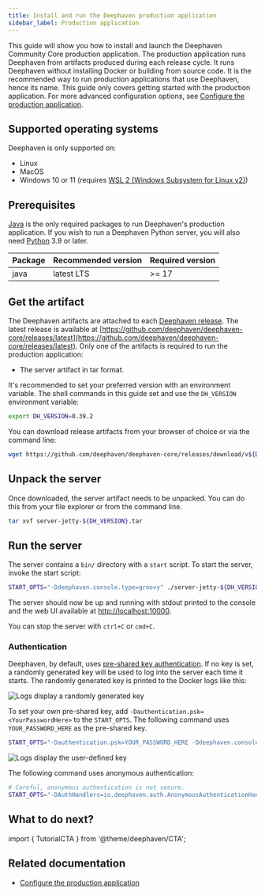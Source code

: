 ```yaml
---
title: Install and run the Deephaven production application
sidebar_label: Production application
---
```


This guide will show you how to install and launch the Deephaven Community Core production application. The production application runs Deephaven from artifacts produced during each release cycle. It runs Deephaven without installing Docker or building from source code. It is the recommended way to run production applications that use Deephaven, hence its name. This guide only covers getting started with the production application. For more advanced configuration options, see [Configure the production application](../how-to-guides/configuration/configure-production-application.md).

## Supported operating systems

Deephaven is only supported on:

- Linux
- MacOS
- Windows 10 or 11 (requires [WSL 2 (Windows Subsystem for Linux v2)](https://learn.microsoft.com/en-us/windows/wsl/install))

## Prerequisites

[Java](https://www.java.com/en/) is the only required packages to run Deephaven's production application. If you wish to run a Deephaven Python server, you will also need [Python](https://www.python.org/) 3.9 or later.

| Package | Recommended version | Required version |
| ------- | ------------------- | ---------------- |
| java    | latest LTS          | >= 17            |

## Get the artifact

The Deephaven artifacts are attached to each [Deephaven release](https://github.com/deephaven/deephaven-core/releases).
The latest release is available at [https://github.com/deephaven/deephaven-core/releases/latest](https://github.com/deephaven/deephaven-core/releases/latest). Only one of the artifacts is required to run the production application:

- The server artifact in tar format.

It's recommended to set your preferred version with an environment variable. The shell commands in this guide set and use the `DH_VERSION` environment variable:

```bash
export DH_VERSION=0.39.2
```

You can download release artifacts from your browser of choice or via the command line:

```bash
wget https://github.com/deephaven/deephaven-core/releases/download/v${DH_VERSION}/server-jetty-${DH_VERSION}.tar
```

## Unpack the server

Once downloaded, the server artifact needs to be unpacked. You can do this from your file explorer or from the command line.

```bash
tar xvf server-jetty-${DH_VERSION}.tar
```

## Run the server

The server contains a `bin/` directory with a `start` script. To start the server, invoke the start script:

```bash
START_OPTS="-Ddeephaven.console.type=groovy" ./server-jetty-${DH_VERSION}/bin/start
```

The server should now be up and running with stdout printed to the console and the web UI available at [http://localhost:10000](http://localhost:10000).

You can stop the server with `ctrl+C` or `cmd+C`.

### Authentication

Deephaven, by default, uses [pre-shared key authentication](../how-to-guides/authentication/auth-psk.md). If no key is set, a randomly generated key will be used to log into the server each time it starts. The randomly generated key is printed to the Docker logs like this:

![Logs display a randomly generated key](../assets/tutorials/default-psk.png)

To set your own pre-shared key, add `-Dauthentication.psk=<YourPasswordHere>` to the `START_OPTS`. The following command uses `YOUR_PASSWORD_HERE` as the pre-shared key.

```bash
START_OPTS="-Dauthentication.psk=YOUR_PASSWORD_HERE -Ddeephaven.console.type=groovy" server-jetty-${DH_VERSION}/bin/start
```

![Logs display the user-defined key](../assets/how-to/custom-psk2.png)

The following command uses anonymous authentication:

```bash
# Careful, anonymous authentication is not secure.
START_OPTS="-DAuthHandlers=io.deephaven.auth.AnonymousAuthenticationHandler -Ddeephaven.console.type=groovy" server-jetty-${DH_VERSION}/bin/start
```

## What to do next?

import { TutorialCTA } from '@theme/deephaven/CTA';

<div className="row">
<TutorialCTA to="/core/groovy/docs/tutorials/crash-course/architecture-overview" />
</div>

## Related documentation

- [Configure the production application](../how-to-guides/configuration/configure-production-application.md)
